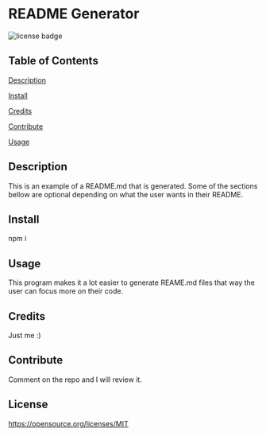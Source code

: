 # README Generator
![license badge](https://img.shields.io/badge/license-MIT-blue)

## Table of Contents
[Description](##Description)

[Install](##Install)

[Credits](##Credits)

[Contribute](##Contribute)

[Usage](##Usage)
## Description
This is an example of a README.md that is generated. Some of the sections bellow are optional depending on what the user wants in their README.
## Install
npm i

## Usage
This program makes it a lot easier to generate REAME.md files that way the user can focus more on their code.
## Credits
Just me :)
## Contribute
Comment on the repo and I will review it.

## License
https://opensource.org/licenses/MIT
